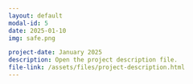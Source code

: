```yaml
---
layout: default
modal-id: 5
date: 2025-01-10
img: safe.png

project-date: January 2025
description: Open the project description file.
file-link: /assets/files/project-description.html
---
```



